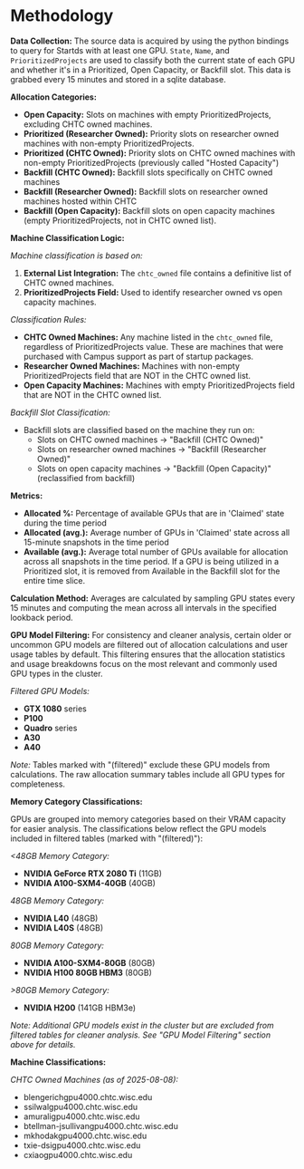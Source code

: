 # Methodology

**Data Collection:** The source data is acquired by using the python bindings to query for Startds with at least one GPU. `State`, `Name`, and `PrioritizedProjects` are used to classify both the current state of each GPU and whether it's in a Prioritized, Open Capacity, or Backfill slot. This data is grabbed every 15 minutes and stored in a sqlite database.


**Allocation Categories:**

- **Open Capacity:** Slots on machines with empty PrioritizedProjects, excluding CHTC owned machines.
- **Prioritized (Researcher Owned):** Priority slots on researcher owned machines with non-empty PrioritizedProjects.
- **Prioritized (CHTC Owned):** Priority slots on CHTC owned machines with non-empty PrioritizedProjects (previously called "Hosted Capacity")
- **Backfill (CHTC Owned):** Backfill slots specifically on CHTC owned machines
- **Backfill (Researcher Owned):** Backfill slots on researcher owned machines hosted within CHTC
- **Backfill (Open Capacity):** Backfill slots on open capacity machines (empty PrioritizedProjects, not in CHTC owned list).

**Machine Classification Logic:**

*Machine classification is based on:*
1. **External List Integration:** The `chtc_owned` file contains a definitive list of CHTC owned machines.
2. **PrioritizedProjects Field:** Used to identify researcher owned vs open capacity machines.

*Classification Rules:*
- **CHTC Owned Machines:** Any machine listed in the `chtc_owned` file, regardless of PrioritizedProjects value. These are machines that were purchased with Campus support as part of startup packages.
- **Researcher Owned Machines:** Machines with non-empty PrioritizedProjects field that are NOT in the CHTC owned list.
- **Open Capacity Machines:** Machines with empty PrioritizedProjects field that are NOT in the CHTC owned list.

*Backfill Slot Classification:*
- Backfill slots are classified based on the machine they run on:
  - Slots on CHTC owned machines → "Backfill (CHTC Owned)"
  - Slots on researcher owned machines → "Backfill (Researcher Owned)"
  - Slots on open capacity machines → "Backfill (Open Capacity)" (reclassified from backfill)

**Metrics:**

- **Allocated %:** Percentage of available GPUs that are in 'Claimed' state during the time period
- **Allocated (avg.):** Average number of GPUs in 'Claimed' state across all 15-minute snapshots in the time period
- **Available (avg.):** Average total number of GPUs available for allocation across all snapshots in the time period. If a GPU is being utilized in a Prioritized slot, it is removed from Available in the Backfill slot for the entire time slice.

**Calculation Method:** Averages are calculated by sampling GPU states every 15 minutes and computing the mean across all intervals in the specified lookback period.

**GPU Model Filtering:** For consistency and cleaner analysis, certain older or uncommon GPU models are filtered out of allocation calculations and user usage tables by default. This filtering ensures that the allocation statistics and usage breakdowns focus on the most relevant and commonly used GPU types in the cluster.

*Filtered GPU Models:*
- **GTX 1080** series
- **P100**
- **Quadro** series
- **A30**
- **A40**

*Note:* Tables marked with "(filtered)" exclude these GPU models from calculations. The raw allocation summary tables include all GPU types for completeness.

**Memory Category Classifications:**

GPUs are grouped into memory categories based on their VRAM capacity for easier analysis. The classifications below reflect the GPU models included in filtered tables (marked with "(filtered)"):

*<48GB Memory Category:*
- **NVIDIA GeForce RTX 2080 Ti** (11GB)
- **NVIDIA A100-SXM4-40GB** (40GB)

*48GB Memory Category:*
- **NVIDIA L40** (48GB)
- **NVIDIA L40S** (48GB)

*80GB Memory Category:*
- **NVIDIA A100-SXM4-80GB** (80GB)
- **NVIDIA H100 80GB HBM3** (80GB)

*>80GB Memory Category:*
- **NVIDIA H200** (141GB HBM3e)

*Note: Additional GPU models exist in the cluster but are excluded from filtered tables for cleaner analysis. See "GPU Model Filtering" section above for details.*

**Machine Classifications:**

*CHTC Owned Machines (as of 2025-08-08):*
- blengerichgpu4000.chtc.wisc.edu
- ssilwalgpu4000.chtc.wisc.edu
- amuraligpu4000.chtc.wisc.edu
- btellman-jsullivangpu4000.chtc.wisc.edu
- mkhodakgpu4000.chtc.wisc.edu
- txie-dsigpu4000.chtc.wisc.edu
- cxiaogpu4000.chtc.wisc.edu
